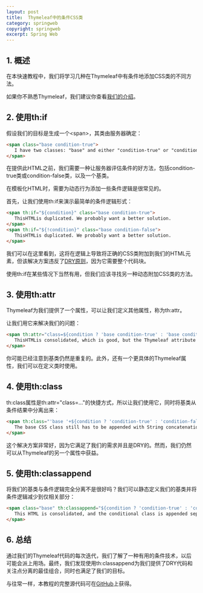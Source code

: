 ```yaml
---
layout: post
title:  Thymeleaf中的条件CSS类
category: springweb
copyright: springweb
excerpt: Spring Web
---
```


## 1. 概述

在本快速教程中，我们将学习几种在Thymeleaf中有条件地添加CSS类的不同方法。

如果你不熟悉Thymeleaf，我们建议你查看[我们的介绍](https://www.baeldung.com/thymeleaf-in-spring-mvc)。

## 2. 使用th:if

假设我们的目标是生成一个<span\>，其类由服务器确定：

```html
<span class="base condition-true">
   I have two classes: "base" and either "condition-true" or "condition-false" depending on a server-side condition.
</span>
```

在提供此HTML之前，我们需要一种让服务器评估条件的好方法，包括condition-true类或condition-false类，以及一个基类。

在模板化HTML时，需要为动态行为添加一些条件逻辑是很常见的。

首先，让我们使用th:if来演示最简单的条件逻辑形式：

```html
<span th:if="${condition}" class="base condition-true">
   ThisHTMLis duplicated. We probably want a better solution.
</span>
<span th:if="${!condition}" class="base condition-false">
   ThisHTMLis duplicated. We probably want a better solution.
</span>
```

我们可以在这里看到，这将在逻辑上导致将正确的CSS类附加到我们的HTML元素，但该解决方案违反了[DRY原则](https://www.baeldung.com/java-clean-code)，因为它需要整个代码块。

使用th:if在某些情况下当然有用，但我们应该寻找另一种动态附加CSS类的方法。

## 3. 使用th:attr

Thymeleaf为我们提供了一个属性，可以让我们定义其他属性，称为th:attr。

让我们用它来解决我们的问题：

```html
<span th:attr="class=${condition ? 'base condition-true' : 'base condition-false'}">
   ThisHTMLis consolidated, which is good, but the Thymeleaf attribute still has some redundancy in it.
</span>
```

你可能已经注意到基类仍然是重复的。此外，还有一个更具体的Thymeleaf属性，我们可以在定义类时使用。

## 4. 使用th:class

th:class属性是th:attr="class=..."的快捷方式，所以让我们使用它，同时将基类从条件结果中分离出来：

```html
<span th:class="'base '+${condition ? 'condition-true' : 'condition-false'}">
   The base CSS class still has to be appended with String concatenation. We can do a little bit better.
</span>
```

这个解决方案非常好，因为它满足了我们的需求并且是DRY的。然而，我们仍然可以从Thymeleaf的另一个属性中获益。

## 5. 使用th:classappend

将我们的基类与条件逻辑完全分离不是很好吗？我们可以静态定义我们的基类并将条件逻辑减少到仅相关部分：

```html
<span class="base" th:classappend="${condition ? 'condition-true' : 'condition-false'}">
   This HTML is consolidated, and the conditional class is appended separately from the static base class.
</span>
```

## 6. 总结

通过我们的Thymeleaf代码的每次迭代，我们了解了一种有用的条件技术，以后可能会派上用场。最终，我们发现使用th:classappend为我们提供了DRY代码和关注点分离的最佳组合，同时也满足了我们的目标。

与往常一样，本教程的完整源代码可在[GitHub](https://github.com/tuyucheng7/taketoday-tutorial4j/tree/master/spring-web-modules)上获得。